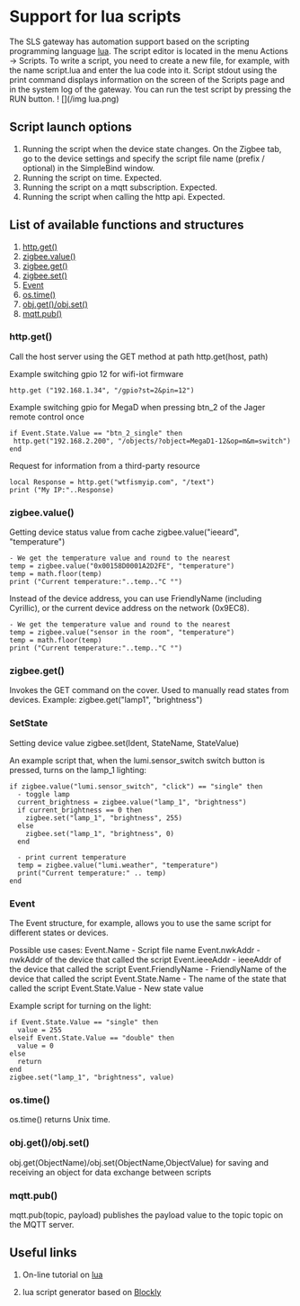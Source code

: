 # Support for lua scripts

The SLS gateway has automation support based on the scripting programming language [lua](https://ru.wikipedia.org/wiki/Lua). The script editor is located in the menu Actions -> Scripts. To write a script, you need to create a new file, for example, with the name script.lua and enter the lua code into it.
Script stdout using the print command displays information on the screen of the Scripts page and in the system log of the gateway. You can run the test script by pressing the RUN button.
! [](/img lua.png)


## Script launch options
1) Running the script when the device state changes. On the Zigbee tab, go to the device settings and specify the script file name (prefix / optional) in the SimpleBind window.
2) Running the script on time. Expected.
3) Running the script on a mqtt subscription. Expected.
4) Running the script when calling the http api. Expected.


## List of available functions and structures
1) [http.get()](lua_rus.md#http.get ())
2) [zigbee.value()](lua_rus.md#zigbee.value ())
3) [zigbee.get()](lua_rus.md#zigbee.get ())
4) [zigbee.set()](lua_rus.md#zigbee.set ())
5) [Event](lua_rus.md#event)
6) [os.time()](lua_rus.md#os.time())
7) [obj.get()/obj.set()](lua_rus.md#obj.get()/obj.set())
8) [mqtt.pub()](lua_rus.md#mqtt.pub())


### http.get()
Call the host server using the GET method at path http.get(host, path)


Example switching gpio 12 for wifi-iot firmware
```
http.get ("192.168.1.34", "/gpio?st=2&pin=12")
```

Example switching gpio for MegaD when pressing btn_2 of the Jager remote control once
```
if Event.State.Value == "btn_2_single" then
 http.get("192.168.2.200", "/objects/?object=MegaD1-12&op=m&m=switch")
end
```

Request for information from a third-party resource
```
local Response = http.get("wtfismyip.com", "/text")
print ("My IP:"..Response)
```

### zigbee.value()
Getting device status value from cache zigbee.value("ieeard", "temperature")

```
- We get the temperature value and round to the nearest
temp = zigbee.value("0x00158D0001A2D2FE", "temperature")
temp = math.floor(temp)
print ("Current temperature:"..temp.."C °")
```

Instead of the device address, you can use FriendlyName (including Cyrillic), or the current device address on the network (0x9EC8).
```
- We get the temperature value and round to the nearest
temp = zigbee.value("sensor in the room", "temperature")
temp = math.floor(temp)
print ("Current temperature:"..temp.."C °")
```

### zigbee.get()
Invokes the GET command on the cover. Used to manually read states from devices.
Example: zigbee.get("lamp1", "brightness")

### SetState
Setting device value zigbee.set(Ident, StateName, StateValue)

An example script that, when the lumi.sensor_switch switch button is pressed, turns on the lamp_1 lighting:
```
if zigbee.value("lumi.sensor_switch", "click") == "single" then
  - toggle lamp
  current_brightness = zigbee.value("lamp_1", "brightness")
  if current_brightness == 0 then
    zigbee.set("lamp_1", "brightness", 255)
  else
    zigbee.set("lamp_1", "brightness", 0)
  end
 
  - print current temperature
  temp = zigbee.value("lumi.weather", "temperature")
  print("Current temperature:" .. temp)
end
```
### Event
The Event structure, for example, allows you to use the same script for different states or devices.

Possible use cases:
Event.Name - Script file name
Event.nwkAddr - nwkAddr of the device that called the script
Event.ieeeAddr - ieeeAddr of the device that called the script
Event.FriendlyName - FriendlyName of the device that called the script
Event.State.Name - The name of the state that called the script
Event.State.Value - New state value

Example script for turning on the light:
```
if Event.State.Value == "single" then
  value = 255
elseif Event.State.Value == "double" then
  value = 0
else
  return
end
zigbee.set("lamp_1", "brightness", value)
```

### os.time()
os.time() returns Unix time.

### obj.get()/obj.set()
obj.get(ObjectName)/obj.set(ObjectName,ObjectValue) for saving and receiving an object for data exchange between scripts

### mqtt.pub()
mqtt.pub(topic, payload) publishes the payload value to the topic topic on the MQTT server.


## Useful links
1) On-line tutorial on [lua](https://zserge.wordpress.com/2012/02/23/lua-%D0%B7%D0%B0-60-%D0%BC%D0%B8%D0%BD%D1%83%D1%82)

2) lua script generator based on [Blockly](http://www.blockly-lua.appspot.com/static/apps/code/index.html)
